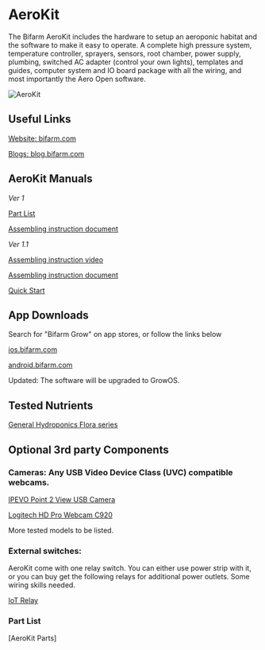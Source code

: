 # AeroKit


The Bifarm AeroKit includes the hardware to setup an aeroponic habitat and the software to make it easy to operate.  A complete high pressure system, temperature controller, sprayers, sensors, root chamber, power supply, plumbing, switched AC adapter (control your own lights), templates and guides, computer system and IO board package with all the wiring, and most importantly the Aero Open software. 


![AeroKit](https://cdn.shopify.com/s/files/1/1761/6423/files/Copy_of_Kit-outside-adjusted_2048x2048.jpg?v=1510768533)


## Useful Links

[Website: bifarm.com](https://bifarm.com)

[Blogs: blog.bifarm.com](https://blog.bifarm.com)


## AeroKit Manuals

*Ver 1*

[Part List](https://medium.com/p/5e56a3233409)

[Assembling instruction document](https://github.com/Bifarm/AeroKit/raw/master/Installation%20instructions%20ver%201.0.pdf)

*Ver 1.1*

[Assembling instruction video](https://youtu.be/8GAtJqxVfvk)

[Assembling instruction document](https://github.com/Bifarm/AeroKit/raw/master/AeroKit%20Installation%20V.%201.1.pdf)

[Quick Start](https://github.com/Bifarm/AeroKit/raw/master/AeroKit%20Quick%20Start.pdf)

## App Downloads

Search for "Bifarm Grow" on app stores, or follow the links below

[ios.bifarm.com](http://ios.bifarm.com)

[android.bifarm.com](http://android.bifarm.com)

Updated: The software will be upgraded to GrowOS. 

## Tested Nutrients

[General Hydroponics Flora series](https://www.amazon.com/gp/search/ref=as_li_qf_sp_sr_il_tl?ie=UTF8&tag=bifarm-20&keywords=general%20hydroponics%20flora%20series)

## Optional 3rd party Components

### Cameras: Any USB Video Device Class (UVC) compatible webcams. 

  [IPEVO Point 2 View USB Camera](http://amzn.to/2DUd2sB)
  
  [Logitech HD Pro Webcam C920](http://amzn.to/2G0DbpY)
  
  More tested models to be listed.
  
### External switches: 

AeroKit come with one relay switch. You can either use power strip with it, or you can buy get the following relays for additional power outlets. Some wiring skills needed. 

[IoT Relay](http://amzn.to/2DSSbpq) 


### Part List

[AeroKit Parts]

  
